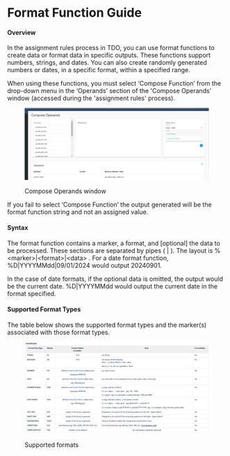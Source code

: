 # Format Function Guide

#### Overview

In the assignment rules process in TDO, you can use format functions to create data or format data in specific outputs.  These functions support numbers, strings, and dates.  You can also create randomly generated numbers or dates, in a specific format, within a specified range.

&#x20;When using these functions, you must select ‘Compose Function’ from the drop-down menu in the ‘Operands’ section of the 'Compose Operands' window (accessed during the 'assignment rules' process).

<figure><img src="../../../../.gitbook/assets/image (820).png" alt=""><figcaption><p>Compose Operands window</p></figcaption></figure>

If you fail to select ‘Compose Function’ the output generated will be the format function string and not an assigned value.

#### Syntax

The format function contains a marker, a format, and \[optional] the data to be processed. These sections are separated by pipes ( | ).  The layout is %\<marker>|\<format>|\<data> . For a date format function, %D|YYYYMMdd|09/01/2024  would output 20240901.

&#x20;In the case of date formats, if the optional data is omitted, the output would be the current date.  %D|YYYYMMdd would output the current date in the format specified.

#### Supported Format Types

The table below shows the supported format types and the marker(s) associated with those format types.

<figure><img src="../../../../.gitbook/assets/image (821).png" alt=""><figcaption><p>Supported formats</p></figcaption></figure>
